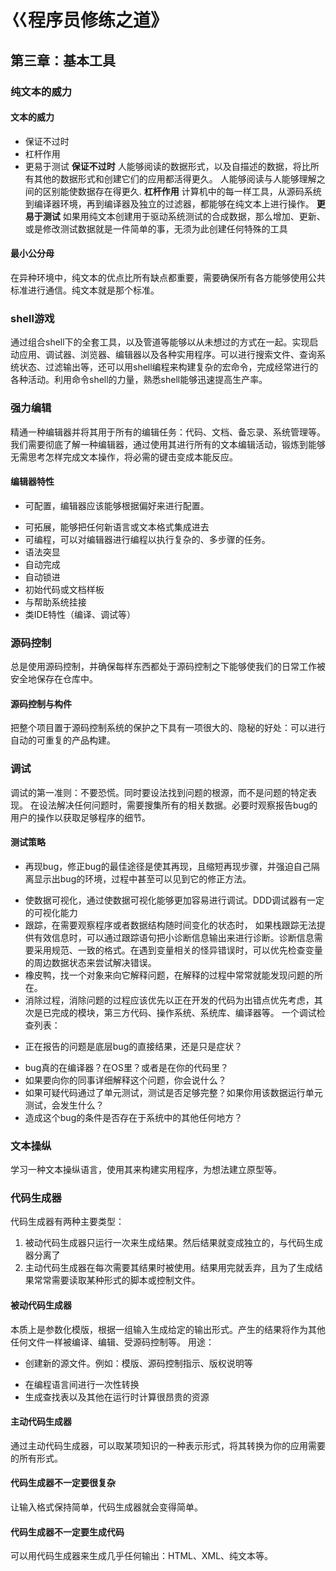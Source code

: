 # 巜程序员修练之道》
## 第三章：基本工具
### 纯文本的威力
#### 文本的威力
* 保证不过时
* 杠杆作用
* 更易于测试
**保证不过时**
人能够阅读的数据形式，以及自描述的数据，将比所有其他的数据形式和创建它们的应用都活得更久。
人能够阅读与人能够理解之间的区别能使数据存在得更久.
**杠杆作用**
计算机中的每一样工具，从源码系统到编译器环境，再到编译器及独立的过滤器，都能够在纯文本上进行操作。
**更易于测试**
如果用纯文本创建用于驱动系统测试的合成数据，那么增加、更新、或是修改测试数据就是一件简单的事，无须为此创建任何特殊的工具
#### 最小公分母
在异种环境中，纯文本的优点比所有缺点都重要，需要确保所有各方能够使用公共标准进行通信。纯文本就是那个标准。
### shell游戏
通过组合shell下的全套工具，以及管道等能够以从未想过的方式在一起。实现启动应用、调试器、浏览器、编辑器以及各种实用程序。可以进行搜索文件、查询系统状态、过滤输出等，还可以用shell编程来构建复杂的宏命令，完成经常进行的各种活动。利用命令shell的力量，熟悉shell能够迅速提高生产率。
### 强力编辑
精通一种编辑器并将其用于所有的编辑任务：代码、文档、备忘录、系统管理等。我们需要彻底了解一种编辑器，通过使用其进行所有的文本编辑活动，锻炼到能够无需思考怎样完成文本操作，将必需的键击变成本能反应。
#### 编辑器特性
- 可配置，编辑器应该能够根据偏好来进行配置。
* 可拓展，能够把任何新语言或文本格式集成进去
* 可编程，可以对编辑器进行编程以执行复杂的、多步骤的任务。
* 语法突显
* 自动完成
* 自动锁进
* 初始代码或文档样板
* 与帮助系统挂接
* 类IDE特性（编译、调试等）
### 源码控制
总是使用源码控制，并确保每样东西都处于源码控制之下能够使我们的日常工作被安全地保存在仓库中。
#### 源码控制与构件
把整个项目置于源码控制系统的保护之下具有一项很大的、隐秘的好处：可以进行自动的可重复的产品构建。
### 调试
调试的第一准则：不要恐慌。同时要设法找到问题的根源，而不是问题的特定表现。
在设法解决任何问题时，需要搜集所有的相关数据。必要时观察报告bug的用户的操作以获取足够程序的细节。
#### 测试策略
- 再现bug，修正bug的最佳途径是使其再现，且缩短再现步骤，并强迫自己隔离显示出bug的环境，过程中甚至可以见到它的修正方法。
* 使数据可视化，通过使数据可视化能够更加容易进行调试。DDD调试器有一定的可视化能力
* 跟踪，在需要观察程序或者数据结构随时间变化的状态时， 如果栈跟踪无法提供有效信息时，可以通过跟踪语句把小诊断信息输出来进行诊断。诊断信息需要采用规范、一致的格式。在遇到变量相关的怪异错误时，可以优先检查变量的周边数据状态来尝试解决错误。
* 橡皮鸭，找一个对象来向它解释问题，在解释的过程中常常就能发现问题的所在。
* 消除过程，消除问题的过程应该优先以正在开发的代码为出错点优先考虑，其次是已完成的模块，第三方代码、操作系统、系统库、编译器等。
一个调试检查列表：
-  正在报告的问题是底层bug的直接结果，还是只是症状？
* bug真的在编译器？在OS里？或者是在你的代码里？
* 如果要向你的同事详细解释这个问题，你会说什么？
* 如果可疑代码通过了单元测试，测试是否足够完整？如果你用该数据运行单元测试，会发生什么？
* 造成这个bug的条件是否存在于系统中的其他任何地方？
### 文本操纵
学习一种文本操纵语言，使用其来构建实用程序，为想法建立原型等。
### 代码生成器
代码生成器有两种主要类型：
1. 被动代码生成器只运行一次来生成结果。然后结果就变成独立的，与代码生成器分离了
2. 主动代码生成器在每次需要其结果时被使用。结果用完就丢弃，且为了生成结果常常需要读取某种形式的脚本或控制文件。
#### 被动代码生成器
本质上是参数化模版，根据一组输入生成给定的输出形式。产生的结果将作为其他任何文件一样被编译、编辑、受源码控制等。
用途：
- 创建新的源文件。例如：模版、源码控制指示、版权说明等
* 在编程语言间进行一次性转换
* 生成查找表以及其他在运行时计算很昂贵的资源
#### 主动代码生成器
通过主动代码生成器，可以取某项知识的一种表示形式，将其转换为你的应用需要的所有形式。
#### 代码生成器不一定要很复杂
让输入格式保持简单，代码生成器就会变得简单。
#### 代码生成器不一定要生成代码
可以用代码生成器来生成几乎任何输出：HTML、XML、纯文本等。